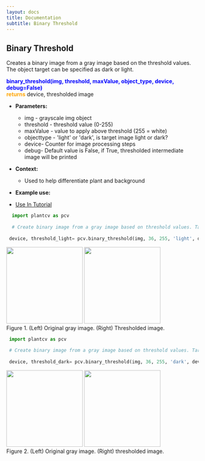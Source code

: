 ```yaml
---
layout: docs
title: Documentation
subtitle: Binary Threshold
---
```


## Binary Threshold

Creates a binary image from a gray image based on the threshold values. The object target can be specified as dark or light.

<font color='blue'><b>binary_threshold(img, threshold, maxValue, object_type, device, debug=False)</b></font><br>
<font color='orange'><b>returns</b></font> device, thresholded image

- **Parameters:**   
  - img - grayscale img object
  - threshold - threshold value (0-255)
  - maxValue - value to apply above threshold (255 = white)
  - objecttype - 'light' or 'dark', is target image light or dark?
  - device- Counter for image processing steps
  - debug- Default value is False, if True, thresholded intermediate image will be printed 

- **Context:**  
  - Used to help differentiate plant and background

- **Example use:**  

 - [Use In Tutorial]()
 
  ```python
    import plantcv as pcv
    
    # Create binary image from a gray image based on threshold values. Targeting light objects in the image.
    
   device, threshold_light= pcv.binary_threshold(img, 36, 255, 'light', device, debug=True)
  ```
  <a href="{{site.baseurl}}/img/documentation_images/binary_threshold/1_hsv_saturation.png" target="_blank"><img src="{{site.baseurl}}/img/documentation_images/binary_threshold/1_hsv_saturation.png" width="200"></a>   <a href="{{site.baseurl}}/img/documentation_images/binary_threshold/2_binary_threshold36.png" target="_blank"><img src="{{site.baseurl}}/img/documentation_images/binary_threshold/2_binary_threshold36.png" width="200"></a><br>
  Figure 1. (Left) Original gray image. (Right) Thresholded image.  

   ```python
    import plantcv as pcv
    
    # Create binary image from a gray image based on threshold values. Targeting dark objects in the image.
    
    device, threshold_dark= pcv.binary_threshold(img, 36, 255, 'dark', device, debug=True)
  ```  
  <a href="{{site.baseurl}}/img/documentation_images/binary_threshold/1_hsv_saturation.png" target="_blank"><img src="{{site.baseurl}}/img/documentation_images/binary_threshold/1_hsv_saturation.png" width="200"></a>   <a href="{{site.baseurl}}/img/documentation_images/binary_threshold/2_binary_threshold36_inv.png" target="_blank"><img src="{{site.baseurl}}/img/documentation_images/binary_threshold/2_binary_threshold36_inv.png" width="200"></a><br>
  Figure 2. (Left) Original gray image. (Right) thresholded image.  

   
